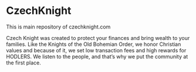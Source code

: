 # CzechKnight
This is main repository of czechknight.com

Czech Knight was created to protect your finances and bring wealth to your families.
Like the Knights of the Old Bohemian Order, we honor Christian values and because of it, we set low transaction fees and high rewards for HODLERS. We listen to the people, and that’s why we put the community at the first place.
